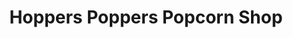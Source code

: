 ---
title: "Hoppers Poppers Popcorn Shop"
url: /oregon/hoppers-poppers-popcorn-shop/
shop: confectionery
---